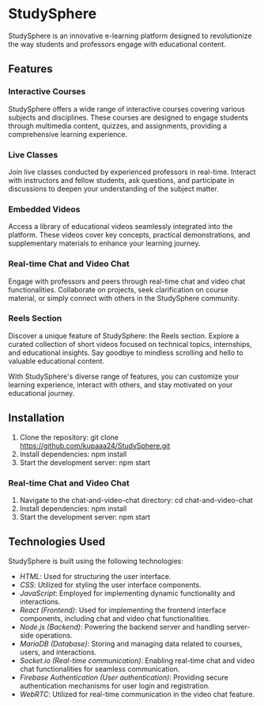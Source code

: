 # StudySphere

StudySphere is an innovative e-learning platform designed to revolutionize the way students and professors engage with educational content.

## Features

### Interactive Courses
StudySphere offers a wide range of interactive courses covering various subjects and disciplines. These courses are designed to engage students through multimedia content, quizzes, and assignments, providing a comprehensive learning experience.

### Live Classes
Join live classes conducted by experienced professors in real-time. Interact with instructors and fellow students, ask questions, and participate in discussions to deepen your understanding of the subject matter.

### Embedded Videos
Access a library of educational videos seamlessly integrated into the platform. These videos cover key concepts, practical demonstrations, and supplementary materials to enhance your learning journey.

### Real-time Chat and Video Chat
Engage with professors and peers through real-time chat and video chat functionalities. Collaborate on projects, seek clarification on course material, or simply connect with others in the StudySphere community.

### Reels Section
Discover a unique feature of StudySphere: the Reels section. Explore a curated collection of short videos focused on technical topics, internships, and educational insights. Say goodbye to mindless scrolling and hello to valuable educational content.

With StudySphere's diverse range of features, you can customize your learning experience, interact with others, and stay motivated on your educational journey.

## Installation

1. Clone the repository: git clone https://github.com/kupaaa24/StudySphere.git
2. Install dependencies: npm install
3. Start the development server: npm start

### Real-time Chat and Video Chat
1. Navigate to the chat-and-video-chat directory: cd chat-and-video-chat
2. Install dependencies: npm install
3. Start the development server: npm start

## Technologies Used

StudySphere is built using the following technologies:

- *HTML*: Used for structuring the user interface.
- *CSS*: Utilized for styling the user interface components.
- *JavaScript*: Employed for implementing dynamic functionality and interactions.
- *React (Frontend)*: Used for implementing the frontend interface components, including chat and video chat functionalities.
- *Node.js (Backend)*: Powering the backend server and handling server-side operations.
- *MariaDB (Database)*: Storing and managing data related to courses, users, and interactions.
- *Socket.io (Real-time communication)*: Enabling real-time chat and video chat functionalities for seamless communication.
- *Firebase Authentication (User authentication)*: Providing secure authentication mechanisms for user login and registration.
- *WebRTC*: Utilized for real-time communication in the video chat feature.

